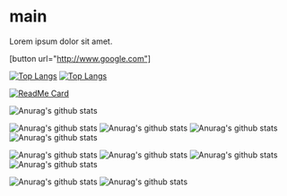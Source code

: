 # main

Lorem ipsum dolor sit amet.

[button url="http://www.google.com"]

[![Top Langs](https://github-readme-stats.vercel.app/api/top-langs/?username=schooling-ohan)](https://github.com/anuraghazra/github-readme-stats)
[![Top Langs](https://github-readme-stats.vercel.app/api/top-langs/?username=schooling-ohan&layout=compact)](https://github.com/anuraghazra/github-readme-stats)

[![ReadMe Card](https://github-readme-stats.vercel.app/api/pin/?username=schooling-ohan&repo=main&show_owner=true)](https://github.com/anuraghazra/github-readme-stats)

![Anurag's github stats](https://github-readme-stats.vercel.app/api?username=schooling-ohan&show_icons=true)

![Anurag's github stats](https://github-readme-stats.vercel.app/api?username=schooling-ohan&show_icons=true&theme=dark)
![Anurag's github stats](https://github-readme-stats.vercel.app/api?username=schooling-ohan&show_icons=true&theme=radical)
![Anurag's github stats](https://github-readme-stats.vercel.app/api?username=schooling-ohan&show_icons=true&theme=merko)
![Anurag's github stats](https://github-readme-stats.vercel.app/api?username=schooling-ohan&show_icons=true&theme=gruvbox)

![Anurag's github stats](https://github-readme-stats.vercel.app/api?username=schooling-ohan&show_icons=true&theme=tokyonight)
![Anurag's github stats](https://github-readme-stats.vercel.app/api?username=schooling-ohan&show_icons=true&theme=onedark)
![Anurag's github stats](https://github-readme-stats.vercel.app/api?username=schooling-ohan&show_icons=true&theme=cobalt)
![Anurag's github stats](https://github-readme-stats.vercel.app/api?username=schooling-ohan&show_icons=true&theme=synthwave)

![Anurag's github stats](https://github-readme-stats.vercel.app/api?username=schooling-ohan&show_icons=true&theme=highcontrast)
![Anurag's github stats](https://github-readme-stats.vercel.app/api?username=schooling-ohan&show_icons=true&theme=dracula)
